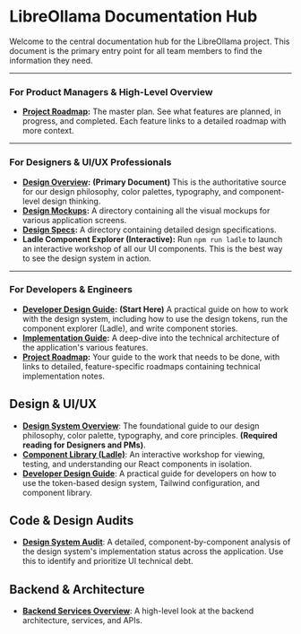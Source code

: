 # LibreOllama Documentation Hub

Welcome to the central documentation hub for the LibreOllama project. This document is the primary entry point for all team members to find the information they need.

---

### For Product Managers & High-Level Overview

- **[Project Roadmap](./ROADMAP.md):** The master plan. See what features are planned, in progress, and completed. Each feature links to a detailed roadmap with more context.

---

### For Designers & UI/UX Professionals

- **[Design Overview](../../design/system/overview.md):** **(Primary Document)** This is the authoritative source for our design philosophy, color palettes, typography, and component-level design thinking.
- **[Design Mockups](../../design/mockups/):** A directory containing all the visual mockups for various application screens.
- **[Design Specs](../../design/specs/):** A directory containing detailed design specifications.
- **Ladle Component Explorer (Interactive):** Run `npm run ladle` to launch an interactive workshop of all our UI components. This is the best way to see the design system in action.

---

### For Developers & Engineers

- **[Developer Design Guide](./DEVELOPER_DESIGN_GUIDE.md):** **(Start Here)** A practical guide on how to work with the design system, including how to use the design tokens, run the component explorer (Ladle), and write component stories.
- **[Implementation Guide](./IMPLEMENTATION_GUIDE.md):** A deep-dive into the technical architecture of the application's various features.
- **[Project Roadmap](./ROADMAP.md):** Your guide to the work that needs to be done, with links to detailed, feature-specific roadmaps containing technical implementation notes.

## Design & UI/UX

- **[Design System Overview](../design/system/overview.md)**: The foundational guide to our design philosophy, color palette, typography, and core principles. **(Required reading for Designers and PMs)**.
- **[Component Library (Ladle)](../.ladle)**: An interactive workshop for viewing, testing, and understanding our React components in isolation.
- **[Developer Design Guide](./DEVELOPER_DESIGN_GUIDE.md)**: A practical guide for developers on how to use the token-based design system, Tailwind configuration, and component library.

## Code & Design Audits

- **[Design System Audit](./DESIGN_SYSTEM_AUDIT.md)**: A detailed, component-by-component analysis of the design system's implementation status across the application. Use this to identify and prioritize UI technical debt.

## Backend & Architecture

- **[Backend Services Overview](./roadmap/05_backend_services.md)**: A high-level look at the backend architecture, services, and APIs.